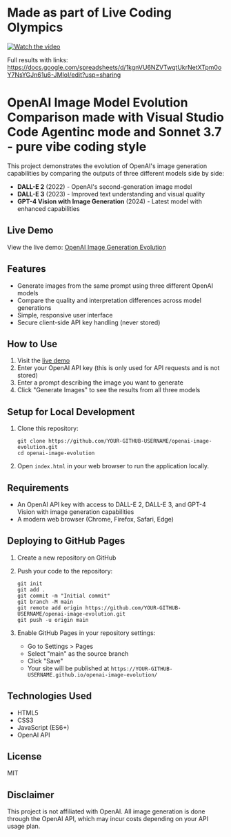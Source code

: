 # Made as part of Live Coding Olympics
[![Watch the video](https://img.youtube.com/vi/xySgNhHz4PI/0.jpg)](https://youtu.be/xySgNhHz4PI)

Full results with links:
https://docs.google.com/spreadsheets/d/1kgnVU6NZVTwqtUkrNetXTpm0oY7NsYGJn61u6-JMIoI/edit?usp=sharing


# OpenAI Image Model Evolution Comparison made with Visual Studio Code Agentinc mode and Sonnet 3.7 - pure vibe coding style

This project demonstrates the evolution of OpenAI's image generation capabilities by comparing the outputs of three different models side by side:
- **DALL-E 2** (2022) - OpenAI's second-generation image model
- **DALL-E 3** (2023) - Improved text understanding and visual quality
- **GPT-4 Vision with Image Generation** (2024) - Latest model with enhanced capabilities

## Live Demo

View the live demo: [OpenAI Image Generation Evolution](https://wonderwhy-er.github.io/openai-image-evolution/)

## Features

- Generate images from the same prompt using three different OpenAI models
- Compare the quality and interpretation differences across model generations
- Simple, responsive user interface
- Secure client-side API key handling (never stored)

## How to Use

1. Visit the [live demo](https://YOUR-GITHUB-USERNAME.github.io/openai-image-evolution/)
2. Enter your OpenAI API key (this is only used for API requests and is not stored)
3. Enter a prompt describing the image you want to generate
4. Click "Generate Images" to see the results from all three models

## Setup for Local Development

1. Clone this repository:
   ```
   git clone https://github.com/YOUR-GITHUB-USERNAME/openai-image-evolution.git
   cd openai-image-evolution
   ```

2. Open `index.html` in your web browser to run the application locally.

## Requirements

- An OpenAI API key with access to DALL-E 2, DALL-E 3, and GPT-4 Vision with image generation capabilities
- A modern web browser (Chrome, Firefox, Safari, Edge)

## Deploying to GitHub Pages

1. Create a new repository on GitHub
2. Push your code to the repository:
   ```
   git init
   git add .
   git commit -m "Initial commit"
   git branch -M main
   git remote add origin https://github.com/YOUR-GITHUB-USERNAME/openai-image-evolution.git
   git push -u origin main
   ```

3. Enable GitHub Pages in your repository settings:
   - Go to Settings > Pages
   - Select "main" as the source branch
   - Click "Save"
   - Your site will be published at `https://YOUR-GITHUB-USERNAME.github.io/openai-image-evolution/`

## Technologies Used

- HTML5
- CSS3
- JavaScript (ES6+)
- OpenAI API

## License

MIT

## Disclaimer

This project is not affiliated with OpenAI. All image generation is done through the OpenAI API, which may incur costs depending on your API usage plan.
